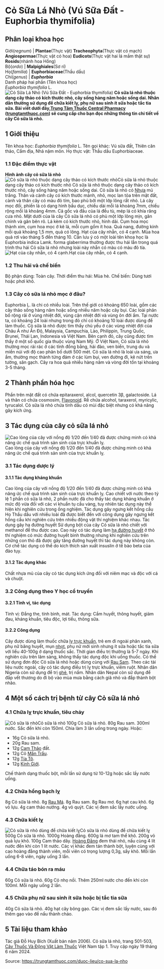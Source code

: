# Cỏ Sữa Lá Nhỏ (Vú Sữa Đất - Euphorbia thymifolia)

Phân loại khoa học  
---  
Giới(_regnum_) |  **Plantae**(Thực vật) **Tracheophyta**(Thực vật có mạch) **Angiospermae**(Thực vật có hoa) **Eudicots**(Thực vật hai lá mầm thật sự) **Rosids**(nhánh hoa Hồng)  
Bộ(_ordo_) | **Malpighiales**(Sơ ri)  
Họ(_familia_) | **Euphorbiaceae**(Thầu dầu)  
Chi(_genus_) | **_Euphorbia_**  
Danh pháp hai phần (Tên khoa học)  
_Euphorbia thymifolia_ L.  
![Cỏ Sữa Lá Nhỏ \(Vú Sữa Đất  - Euphorbia thymifolia\)](https://trungtamthuoc.com/images/others/co-sua-la-nho-va-cong-dung-5-7243.jpg)
**Cỏ sữa lá nhỏ thuộc dạng cây thảo có kích thước nhỏ, cây sống hàng năm hoặc sống dai. Nhân dân thường sử dụng để chữa kiết lỵ, phụ nữ sau sinh ít sữa hoặc tắc tia sữa. Bài viết dưới đây,[Trung Tâm Thuốc Central Pharmacy](https://trungtamthuoc.com/ "Trung Tâm Thuốc Central Pharmacy") ([trungtamthuoc.com](https://trungtamthuoc.com/ "trungtamthuoc.com")) sẽ cung cấp cho bạn đọc những thông tin chi tiết về cây Cỏ sữa lá nhỏ.**
##  1 Giới thiệu
Tên khoa học: _Euphorbia thymifolia_ L.
Tên gọi khác: Vú sữa đất, Thiên căn thảo, Cẩm địa, Nhả nậm môn.
Họ thực vật: Thầu dầu Euphorbiaceae.
### 1.1 Đặc điểm thực vật
**Hình ảnh cây cỏ sữa lá nhỏ**
![Cỏ sữa lá nhỏ thuộc dạng cây thảo có kích thước nhỏ](https://trungtamthuoc.com/images/item/co-sua-la-nho-va-cong-dung.jpg)Cỏ sữa lá nhỏ thuộc dạng cây thảo có kích thước nhỏ
Cỏ sữa lá nhỏ thuộc dạng cây thảo có kích thước nhỏ, cây sống hàng năm hoặc sống dai. Cỏ sữa lá nhỏ có [Nhựa](https://trungtamthuoc.com/hoat-chat/nhua "Nhựa") mủ trắng.
Thân và cành cây có kích thước mảnh, nhỏ, mọc lan tỏa trên mặt đất, cành và thân cây có màu đỏ tím, bao phủ bởi một lớp lông rất nhỏ.
Lá cây mọc đối, phiến lá có dạng hình bầu dục, chiều dài mỗi lá khoảng 7mm, chiều rộng mỗi lá khoảng 4mm. Cả gốc và đầu của lá đều tù, mép lá có khía răng cưa nhỏ. Mặt dưới của lá cây Cỏ sữa lá nhỏ có phủ một lớp lông mịn, gân chính và gân bên rõ.
Lá kèm có kích thước nhỏ, hình dải.
Cụm hoa mọc thành xim, cụm hoa mọc ở kẽ lá, mỗi cụm gồm ít hoa.
Quả nang, đường kính mỗi quả khoảng 1,5 mm, quả có lông.
Hạt của cây nhẵn, có 4 cạnh.
Mùa hoa quả rơi vào tháng 5 đến tháng 10.
Cần lưu ý có một loài tên khoa học là Euphorbia indica Lamk. forma glaberrima thường được thu hái lẫn trong quá trình thu hái Cỏ sữa lá nhỏ nhưng loài này nhẵn có màu có màu đỏ tía.
![Hạt của cây nhẵn, có 4 cạnh.](https://trungtamthuoc.com/images/item/co-sua-la-nho-va-cong-dung-0.jpg)Hạt của cây nhẵn, có 4 cạnh.
### 1.2 Thu hái và chế biến
Bộ phận dùng: Toàn cây.
Thời điểm thu hái: Mùa hè.
Chế biến: Dùng tươi hoặc phơi khô.
### 1.3 Cây cỏ sữa lá nhỏ mọc ở đâu?
Euphorbia L. là chi có nhiều loài. Trên thế giới có khoảng 650 loài, gồm các cây thảo sống hàng năm hoặc sống nhiều năm hoặc cây bụi. Các loài phân bố rộng rãi ở vùng nhiệt đới, vùng cận nhiệt đới và vùng ôn đới ấm.
Tại nước ta, có khoảng 24 loài nhưng trong đó chỉ có khoảng 10 loài được dùng để làm thuốc.
Cỏ sữa lá nhỏ được tìm thấy chủ yếu ở các vùng nhiệt đới của Châu Á như Ấn Độ, Malaysia, Campuchia, Lào, Philippin, Trung Quốc, Brunei, Thái Lan, Indonesia và Việt Nam.
Bên cạnh đó, cây cũng được tìm thấy ở một số quốc gia thuộc vùng Nam Mỹ.
Ở Việt Nam, Cỏ sữa lá nhỏ thường mọc rải rác ở các tỉnh đồng bằng, hải đảo, ven biển, trung du và miền núi với độ cao phân bố dưới 500 mét.
Cỏ sữa lá nhỏ là loài ưa sáng, ưa ẩm, thường mọc thành từng đám ở các lùm bụi, ven đường đi, kẽ nứt trên tường, sân gạch. Cây ra hoa quả nhiều hàng năm và vòng đời tồn tại khoảng 3-5 tháng.
##  2 Thành phần hóa học
Phần trên mặt đất có chứa epitaraxerol, alcol, quercetin 3β, galactoside.
Lá và thân có chứa cosmosim, [Flavonoid](https://trungtamthuoc.com/hoat-chat/flavonoid "Flavonoid").
Rễ chứa alcohol, taraxerol, myricylic, tyrucalol.
Cỏ sữa lá nhỏ chứa tinh dầu có mùi đặc biệt nhưng có khả năng gây kích ứng.
##  3 Tác dụng của cây cỏ sữa lá nhỏ
![Cao lỏng của cây với nồng độ 1/20 đến 1/40 đã được chứng minh có khả năng ức chế quá trình sản sinh của trực khuẩn lỵ.](https://trungtamthuoc.com/images/item/co-sua-la-nho-va-cong-dung-2.jpg)Cao lỏng của cây với nồng độ 1/20 đến 1/40 đã được chứng minh có khả năng ức chế quá trình sản sinh của trực khuẩn lỵ.
### 3.1 Tác dụng dược lý
#### 3.1.1 Tác dụng kháng khuẩn
Cao lỏng của cây với nồng độ 1/20 đến 1/40 đã được chứng minh có khả năng ức chế quá trình sản sinh của trực khuẩn lỵ.
Cao chiết với nước theo tỷ lệ 1 phần cỏ sữa lá nhỏ, 2 phần nước đã cho thấy tác dụng kháng khuẩn ở mức độ vừa đối với các vi khuẩn tụ cầu vàng, tuy nhiên tác dụng này thể hiện khi nghiên cứu trong ống nghiệm.
Tác dụng gây ngưng kết hồng cầu
Họ Thầu dầu với nhiều loài đã được biết đến với công dụng gây ngưng kết hồng cầu khi nghiên cứu trên nhiều động vật thí nghiệm khác nhau.
Tác dụng gây hạ đường huyết
Sử dụng bột của cây Cỏ sữa lá nhỏ chiết với methanol để thu được cao. Cao này có tác dụng làm [hạ đường huyết](https://trungtamthuoc.com/bai-viet/ha-glucose-mau "hạ đường huyết") ở thỏ thí nghiệm có mức đường huyết bình thường nhưng khi nghiên cứu trên những con thỏ đã được gây tăng đường huyết thì tác dụng này không còn.
Cơ chế tác dụng có thể do kích thích sản xuất insuslin ở tế bào beta của đảo tụy.
#### 3.1.2 Tác dụng khác
Chất nhựa mủ của cây có tác dụng kích ứng đối với niêm mạc và độc với cá và chuột.
### 3.2 Công dụng theo Y học cổ truyền
#### 3.2.1 Tính vị, tác dụng
Tính vị: Đắng the, tính bình, mát.
Tác dụng: Cầm huyết, thông huyết, giảm đau, kháng khuẩn, tiêu độc, lợi tiểu, thông sữa.
#### 3.2.2 Công dụng
Cây được dùng làm thuốc chữa [lỵ trực khuẩn](https://trungtamthuoc.com/bai-viet/benh-ly-truc-khuan "lỵ trực khuẩn"), trẻ em đi ngoài phân xanh, phụ nữ băng huyết, mụn [nhọt](https://trungtamthuoc.com/bai-viet/nhot "nhọt"), phụ nữ mới sinh nhưng ít sữa hoặc tắc tia sữa với liều 40-100g ở dạng thuốc sắc. Thời gian điều trị thường là 5-7 ngày. Khi nghiên cứu trên lâm sàng, không thấy tác dụng độc khi uống thuốc.
Có thể sử dụng đơn độc Cỏ sữa lá nhỏ hoặc dùng cùng với [Rau Sam](https://trungtamthuoc.com/hoat-chat/rau-sam "Rau Sam").
Theo các tài liệu nước ngoài, cây có tác dụng điều trị lỵ trực khuẩn, viêm ruột.
Nhân dân Nigeria còn sử dụng để trị [ghẻ](https://trungtamthuoc.com/bai-viet/benh-ghe "ghẻ"), trị nấm.
Nhân dân Nepal còn sử dụng để đắp vết thương do đi bộ vào mùa mưa bằng cách giã nhỏ và đắp thành bột nhão.
##  4 Một số cách trị bệnh từ cây Cỏ sữa lá nhỏ
### 4.1 Chữa lỵ trực khuẩn, tiêu chảy
![Cỏ sữa lá nhỏ](https://trungtamthuoc.com/images/item/co-sua-la-nho-va-cong-dung-3.jpg)Cỏ sữa lá nhỏ
100g Cỏ sữa lá nhỏ.
80g Rau sam.
300ml nước.
Sắc đến khi còn 150ml.
Chia làm 3 lần uống trong ngày.
Hoặc:
  * 16g Cỏ sữa lá nhỏ.
  * 20g Rau sam.
  * 12g [Cam Thảo](https://trungtamthuoc.com/duoc-lieu/cam-thao-32 "Cam Thảo") đất.
  * 12g Cỏ [Mần Trầu](https://trungtamthuoc.com/duoc-lieu/co-man-trau "Mần Trầu").
  * 12g [Tía Tô](https://trungtamthuoc.com/hoat-chat/tia-to "Tía Tô").
  * 12g [Kinh Giới](https://trungtamthuoc.com/hoat-chat/kinh-gioi "Kinh Giới").


Chế thành dạng thuốc bột, mỗi lần sử dụng từ 10-12g hoặc sắc lấy nước uống.
### 4.2 Chữa hồng bạch lỵ
8g Cỏ sữa lá nhỏ.
8g [Rau Má](https://trungtamthuoc.com/hoat-chat/rau-ma "Rau Má").
8g Rau sam.
8g Rau mơ.
6g hạt cau khô.
6g vỏ lựu.
4g cam thảo nướng.
4g vỏ quýt.
Các vị đem sắc lấy nước uống.
### 4.3 Chữa kiết lỵ
![Cỏ sữa lá nhỏ dùng để chữa kiết lỵ](https://trungtamthuoc.com/images/item/co-sua-la-nho-va-cong-dung-4.jpg)Cỏ sữa lá nhỏ dùng để chữa kiết lỵ
500g Cỏ sữa lá nhỏ.
1000g Hoàng đằng.
600g lá mơ tam thể khô.
200g vỏ quả lựu khô.
100g Cam thảo dây.
[Hoàng Đằng](https://trungtamthuoc.com/hoat-chat/hoang-dang "Hoàng Đằng") đem thái nhỏ, nấu cùng 4 lít nước đến khi còn 1 lít nước.
Các vị khác đem tán thành bột, luyện cùng với cao hoàng đằng thành viên, mỗi viên có trọng lượng 0,3g, sấy khô.
Mỗi lần uống 6-8 viên, ngày uống 3 lần.
### 4.4 Chữa táo bón ra máu
60g Cỏ sữa lá nhỏ.
60g Cỏ nhọ nồi.
Thêm 250ml nước cho đến khi còn 100ml.
Mỗi ngày uống 2 lần.
### 4.5 Chữa phụ nữ sau sinh ít sữa hoặc bị tắc tia sữa
40g Cỏ sữa lá nhỏ.
40g hạt cây bông gạo.
Các vị đem sắc lấy nước, sau đó thêm gạo vào để nấu thành cháo.
##  5 Tài liệu tham khảo
Tác giả Đỗ Huy Bích (Xuất bản năm 2006). Cỏ sữa lá nhỏ, trang 501-503, [Cây Thuốc Và Động Vật Làm Thuốc](https://trungtamthuoc.com/bai-viet/doc-online-va-tai-mien-phi-pdf-sach-cay-thuoc-va-dong-vat-lam-thuoc-o-viet-nam "Cây Thuốc Và Động Vật Làm Thuốc") Việt Nam tập 1. Truy cập ngày 19 tháng 6 năm 2024.


Source: https://trungtamthuoc.com/duoc-lieu/co-sua-la-nho